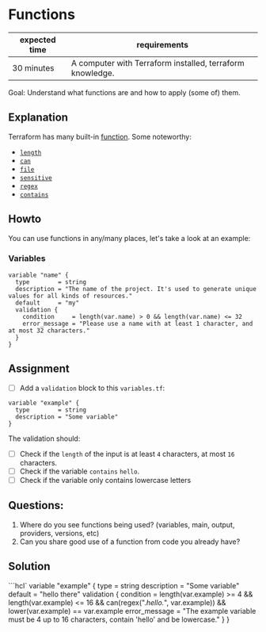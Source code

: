 # Functions

|expected time|requirements                                             |
|-------------|---------------------------------------------------------|
|30 minutes   |A computer with Terraform installed, terraform knowledge.|

Goal: Understand what functions are and how to apply (some of) them.

## Explanation

Terraform has many built-in [function](https://www.terraform.io/docs/language/functions/index.html). Some noteworthy:

- [`length`](https://www.terraform.io/docs/language/functions/length.html)
- [`can`](https://www.terraform.io/docs/language/functions/can.html)
- [`file`](https://www.terraform.io/docs/language/functions/file.html)
- [`sensitive`](https://www.terraform.io/docs/language/functions/sensitive.html)
- [`regex`](https://www.terraform.io/docs/language/functions/regex.html)
- [`contains`](https://www.terraform.io/docs/language/functions/contains.html)

## Howto

You can use functions in any/many places, let's take a look at an example:

### Variables

```hcl
variable "name" {
  type        = string
  description = "The name of the project. It's used to generate unique values for all kinds of resources."
  default     = "my"
  validation {
    condition     = length(var.name) > 0 && length(var.name) <= 32
    error_message = "Please use a name with at least 1 character, and at most 32 characters."
  }
}
```

## Assignment

- [ ] Add a `validation` block to this `variables.tf`:

```hcl
variable "example" {
  type        = string
  description = "Some variable"
}
```

The validation should:

- [ ] Check if the `length` of the input is at least `4` characters, at most `16` characters.
- [ ] Check if the variable `contains` `hello`.
- [ ] Check if the variable only contains lowercase letters

## Questions:

1. Where do you see functions being used? (variables, main, output, providers, versions, etc)
2. Can you share good use of a function from code you already have?

## Solution

```hcl`
variable "example" {
  type        = string
  description = "Some variable"
  default     = "hello there"
  validation {
    condition     = length(var.example) >= 4 && length(var.example) <= 16 && can(regex(".*hello.*", var.example)) && lower(var.example) == var.example
    error_message = "The example variable must be 4 up to 16 characters, contain 'hello' and be lowercase."
  }
}
```
